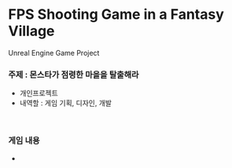# FPS Shooting Game in a Fantasy Village
Unreal Engine Game Project

<h3>주제 : 몬스타가 점령한 마을을 탈출해라</h3>
<ul>
  <li>개인프로젝트</li>
  <li>내역할 : 게임 기획, 디자인, 개발</li>
</ul>
<br>
<h3>게임 내용</h3>
<ul>
  <li></li>
</ul>
